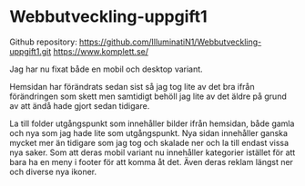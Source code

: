 # Webbutveckling-uppgift1

Github repository: https://github.com/IlluminatiN1/Webbutveckling-uppgift1.git
https://www.komplett.se/


Jag har nu fixat både en mobil och desktop variant. 

Hemsidan har förändrats sedan sist så jag tog lite av det bra ifrån förändringen som skett men samtidigt behöll jag lite av det äldre på grund av att ändå hade gjort sedan tidigare.

La till folder utgångspunkt som innehåller bilder ifrån hemsidan, både gamla och nya som jag hade lite som utgångspunkt. Nya sidan innehåller ganska mycket mer än tidigare som jag tog och skalade ner och la till endast vissa nya saker. Som att deras mobil variant nu innehåller kategorier istället för att bara ha en meny i footer för att komma åt det. 
Även deras reklam längst ner och diverse nya ikoner.